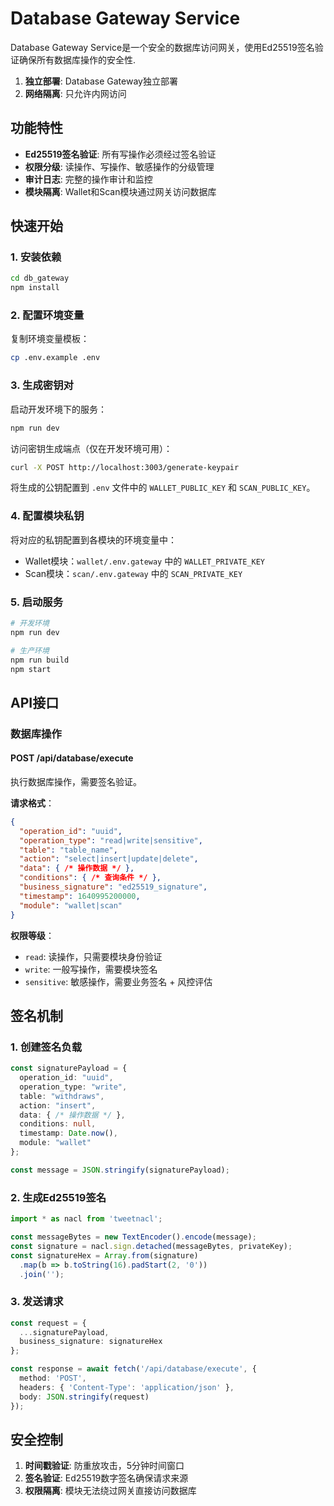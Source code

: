 # Database Gateway Service

Database Gateway Service是一个安全的数据库访问网关，使用Ed25519签名验证确保所有数据库操作的安全性.

1. **独立部署**: Database Gateway独立部署
2. **网络隔离**: 只允许内网访问

## 功能特性

- **Ed25519签名验证**: 所有写操作必须经过签名验证
- **权限分级**: 读操作、写操作、敏感操作的分级管理
- **审计日志**: 完整的操作审计和监控
- **模块隔离**: Wallet和Scan模块通过网关访问数据库

## 快速开始

### 1. 安装依赖

```bash
cd db_gateway
npm install
```

### 2. 配置环境变量

复制环境变量模板：
```bash
cp .env.example .env
```

### 3. 生成密钥对

启动开发环境下的服务：
```bash
npm run dev
```

访问密钥生成端点（仅在开发环境可用）：
```bash
curl -X POST http://localhost:3003/generate-keypair
```

将生成的公钥配置到 `.env` 文件中的 `WALLET_PUBLIC_KEY` 和 `SCAN_PUBLIC_KEY`。

### 4. 配置模块私钥

将对应的私钥配置到各模块的环境变量中：
- Wallet模块：`wallet/.env.gateway` 中的 `WALLET_PRIVATE_KEY`
- Scan模块：`scan/.env.gateway` 中的 `SCAN_PRIVATE_KEY`

### 5. 启动服务

```bash
# 开发环境
npm run dev

# 生产环境
npm run build
npm start
```

## API接口

### 数据库操作

#### POST /api/database/execute

执行数据库操作，需要签名验证。

**请求格式**：
```json
{
  "operation_id": "uuid",
  "operation_type": "read|write|sensitive",
  "table": "table_name",
  "action": "select|insert|update|delete",
  "data": { /* 操作数据 */ },
  "conditions": { /* 查询条件 */ },
  "business_signature": "ed25519_signature",
  "timestamp": 1640995200000,
  "module": "wallet|scan"
}
```

**权限等级**：
- `read`: 读操作，只需要模块身份验证
- `write`: 一般写操作，需要模块签名
- `sensitive`: 敏感操作，需要业务签名 + 风控评估


## 签名机制

### 1. 创建签名负载

```typescript
const signaturePayload = {
  operation_id: "uuid",
  operation_type: "write",
  table: "withdraws",
  action: "insert",
  data: { /* 操作数据 */ },
  conditions: null,
  timestamp: Date.now(),
  module: "wallet"
};

const message = JSON.stringify(signaturePayload);
```

### 2. 生成Ed25519签名

```typescript
import * as nacl from 'tweetnacl';

const messageBytes = new TextEncoder().encode(message);
const signature = nacl.sign.detached(messageBytes, privateKey);
const signatureHex = Array.from(signature)
  .map(b => b.toString(16).padStart(2, '0'))
  .join('');
```

### 3. 发送请求

```typescript
const request = {
  ...signaturePayload,
  business_signature: signatureHex
};

const response = await fetch('/api/database/execute', {
  method: 'POST',
  headers: { 'Content-Type': 'application/json' },
  body: JSON.stringify(request)
});
```


## 安全控制

1. **时间戳验证**: 防重放攻击，5分钟时间窗口
2. **签名验证**: Ed25519数字签名确保请求来源
4. **权限隔离**: 模块无法绕过网关直接访问数据库
